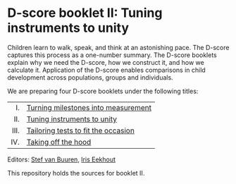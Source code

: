 # D-score booklet II: Tuning instruments to unity

Children learn to walk, speak, and think at an astonishing pace. The D-score captures this process as a one-number summary. The D-score booklets explain why we need the D-score, how we construct it, and how we calculate it. Application of the D-score enables comparisons in child development across populations, groups and individuals.

We are preparing four D-score booklets under the following titles:

|     |                                      |
| ---:|:------------------------------------ |
I.    |	[Turning milestones into measurement](https://stefvanbuuren.name/dbook1) |
II.	  | [Tuning instruments to unity](https://stefvanbuuren.name/dbook2) |
III.	| [Tailoring tests to fit the occasion](https://stefvanbuuren.name/dbook3) |
IV.	  | [Taking off the hood](https://stefvanbuuren.name/dbook4) |

Editors: [Stef van Buuren](https://stefvanbuuren.name), [Iris Eekhout](https://www.iriseekhout.com)

This repository holds the sources for booklet II.
